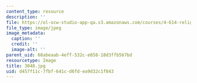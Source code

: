 ```yaml
---
content_type: resource
description: ''
file: https://ol-ocw-studio-app-qa.s3.amazonaws.com/courses/4-614-religious-architecture-and-islamic-cultures-fall-2002/d457f11c7fbf641cd6fdea9d32c1f843_3048.jpg
file_type: image/jpeg
image_metadata:
  caption: ''
  credit: ''
  image-alt: ''
parent_uid: 68abeaab-4eff-532c-e858-18d3ffb567bd
resourcetype: Image
title: 3048.jpg
uid: d457f11c-7fbf-641c-d6fd-ea9d32c1f843
---
```

